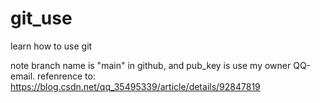 # git_use
learn how to use git

note branch name is "main" in github, and pub_key is use my owner QQ-email.
refenrence to: https://blog.csdn.net/qq_35495339/article/details/92847819
